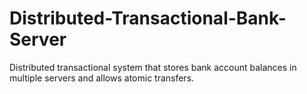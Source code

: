 # Distributed-Transactional-Bank-Server

Distributed transactional system that stores bank account balances in multiple servers and allows atomic transfers.
